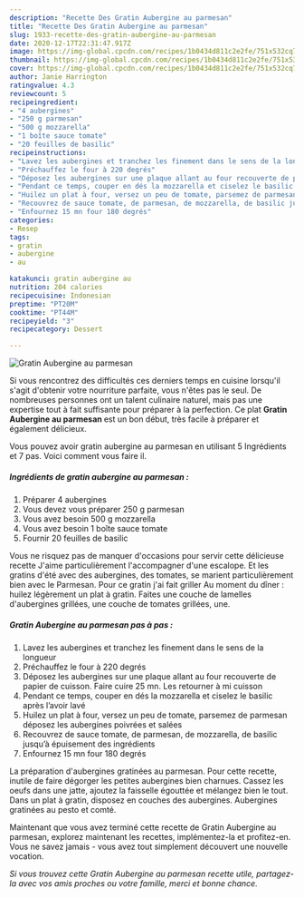 ```yaml
---
description: "Recette Des Gratin Aubergine au parmesan"
title: "Recette Des Gratin Aubergine au parmesan"
slug: 1933-recette-des-gratin-aubergine-au-parmesan
date: 2020-12-17T22:31:47.917Z
image: https://img-global.cpcdn.com/recipes/1b0434d811c2e2fe/751x532cq70/gratin-aubergine-au-parmesan-photo-principale-de-la-recette.jpg
thumbnail: https://img-global.cpcdn.com/recipes/1b0434d811c2e2fe/751x532cq70/gratin-aubergine-au-parmesan-photo-principale-de-la-recette.jpg
cover: https://img-global.cpcdn.com/recipes/1b0434d811c2e2fe/751x532cq70/gratin-aubergine-au-parmesan-photo-principale-de-la-recette.jpg
author: Janie Harrington
ratingvalue: 4.3
reviewcount: 5
recipeingredient:
- "4 aubergines"
- "250 g parmesan"
- "500 g mozzarella"
- "1 boîte sauce tomate"
- "20 feuilles de basilic"
recipeinstructions:
- "Lavez les aubergines et tranchez les finement dans le sens de la longueur"
- "Préchauffez le four à 220 degrés"
- "Déposez les aubergines sur une plaque allant au four recouverte de papier de cuisson. Faire cuire 25 mn. Les retourner à mi cuisson"
- "Pendant ce temps, couper en dés la mozzarella et ciselez le basilic après l’avoir lavé"
- "Huilez un plat à four, versez un peu de tomate, parsemez de parmesan déposez les aubergines poivrées et salées"
- "Recouvrez de sauce tomate, de parmesan, de mozzarella, de basilic jusqu’à épuisement des ingrédients"
- "Enfournez 15 mn four 180 degrés"
categories:
- Resep
tags:
- gratin
- aubergine
- au

katakunci: gratin aubergine au 
nutrition: 204 calories
recipecuisine: Indonesian
preptime: "PT20M"
cooktime: "PT44M"
recipeyield: "3"
recipecategory: Dessert

---
```



![Gratin Aubergine au parmesan](https://img-global.cpcdn.com/recipes/1b0434d811c2e2fe/751x532cq70/gratin-aubergine-au-parmesan-photo-principale-de-la-recette.jpg)

Si vous rencontrez des difficultés ces derniers temps en cuisine lorsqu'il s'agit d'obtenir votre nourriture parfaite, vous n'êtes pas le seul. De nombreuses personnes ont un talent culinaire naturel, mais pas une expertise tout à fait suffisante pour préparer à la perfection. Ce plat <strong> Gratin Aubergine au parmesan </strong> est un bon début, très facile à préparer et également délicieux.

<!--inarticleads1-->

Vous pouvez avoir gratin aubergine au parmesan en utilisant 5 Ingrédients et 7 pas. Voici comment vous faire il.

##### Ingrédients de gratin aubergine au parmesan :

1. Préparer 4 aubergines
1. Vous devez vous préparer 250 g parmesan
1. Vous avez besoin 500 g mozzarella
1. Vous avez besoin 1 boîte sauce tomate
1. Fournir 20 feuilles de basilic


Vous ne risquez pas de manquer d&#39;occasions pour servir cette délicieuse recette J&#39;aime particulièrement l&#39;accompagner d&#39;une escalope. Et les gratins d&#39;été avec des aubergines, des tomates, se marient particulièrement bien avec le Parmesan. Pour ce gratin j&#39;ai fait griller Au moment du dîner : huilez légèrement un plat à gratin. Faites une couche de lamelles d&#39;aubergines grillées, une couche de tomates grillées, une. 

<!--inarticleads2-->

##### Gratin Aubergine au parmesan pas à pas :

1. Lavez les aubergines et tranchez les finement dans le sens de la longueur
1. Préchauffez le four à 220 degrés
1. Déposez les aubergines sur une plaque allant au four recouverte de papier de cuisson. Faire cuire 25 mn. Les retourner à mi cuisson
1. Pendant ce temps, couper en dés la mozzarella et ciselez le basilic après l’avoir lavé
1. Huilez un plat à four, versez un peu de tomate, parsemez de parmesan déposez les aubergines poivrées et salées
1. Recouvrez de sauce tomate, de parmesan, de mozzarella, de basilic jusqu’à épuisement des ingrédients
1. Enfournez 15 mn four 180 degrés


La préparation d&#39;aubergines gratinées au parmesan. Pour cette recette, inutile de faire dégorger les petites aubergines bien charnues. Cassez les oeufs dans une jatte, ajoutez la faisselle égouttée et mélangez bien le tout. Dans un plat à gratin, disposez en couches des aubergines. Aubergines gratinées au pesto et comté. 

<!--inarticleads1-->

<p>
Maintenant que vous avez terminé cette recette de Gratin Aubergine au parmesan, explorez maintenant les recettes, implémentez-la et profitez-en. Vous ne savez jamais - vous avez tout simplement découvert une nouvelle vocation.
</p>

<p>
<i>Si vous trouvez cette Gratin Aubergine au parmesan recette utile, partagez-la avec vos amis proches ou votre famille, merci et bonne chance.</i>
</p>
